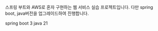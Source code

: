 스프링 부트와 AWS로 혼자 구현하는 웹 서비스 실습 프로젝트입니다.
다만 spring boot, java버전을 업그레이드하여 진행합니다.

spring boot 3
java 21

